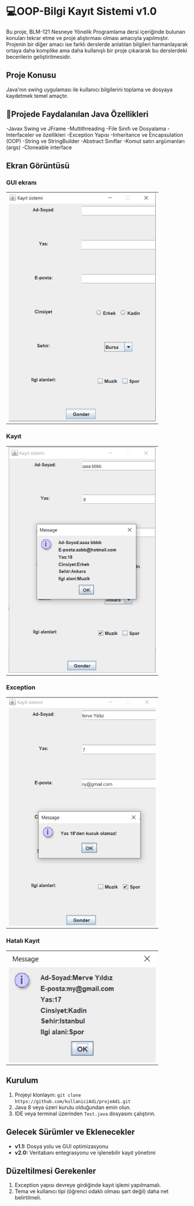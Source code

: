 ﻿# 💻OOP-Bilgi Kayıt Sistemi v1.0
Bu proje, BLM-121 Nesneye Yönelik Programlama dersi içeriğinde bulunan konuları tekrar etme ve proje alıştırması olması amacıyla yapılmıştır.  
Projenin bir diğer amacı ise farklı derslerde anlatılan bilgileri harmanlayarak ortaya daha komplike ama daha kullanışlı bir proje çıkararak bu derslerdeki becerilerin geliştirilmesidir.

## Proje Konusu
Java'nın swing uygulaması ile kullanıcı bilgilerini toplama ve dosyaya kaydetmek temel amaçtır.

## 🧱Projede Faydalanılan Java Özellikleri
-Javax Swing ve JFrame
-Multithreading
-File Sınıfı ve Dosyalama
-Interfaceler ve özellikleri
-Exception Yapısı 
-Inheritance ve Encapsulation (OOP)
-String ve StringBuilder
-Abstract Sınıflar
-Komut satırı argümanları (args)
-Cloneable interface

## Ekran Görüntüsü
<h3>GUI ekranı</h3>
<table>
  <tr>
    <td><img src="resimler/r1.png" width="400"></td>
  </tr>
</table>

<h3>Kayıt</h3>
<table>
  <tr>
    <td><img src="resimler/r2.png" width="400"></td>
  </tr>
</table>

<h3>Exception</h3>
<table>
  <tr>
    <td><img src="resimler/r3.png" width="400"></td>
  </tr>
</table>

<h3>Hatalı Kayıt</h3>
<table>
  <tr>
    <td><img src="resimler/r4.png" width="400"></td>
  </tr>
</table>

## Kurulum
1. Projeyi klonlayın: `git clone https://github.com/kullaniciAdi/projeAdi.git`
2. Java 8 veya üzeri kurulu olduğundan emin olun.
3. IDE veya terminal üzerinden `Test.java` dosyasını çalıştırın.

## Gelecek Sürümler ve Eklenecekler
- **v1.1:** Dosya yolu ve GUI optimizasyonu
- **v2.0:** Veritabanı entegrasyonu ve işlenebilir kayıt yönetimi

## Düzeltilmesi Gerekenler
1. Exception yapısı devreye girdiğinde kayıt işlemi yapılmamalı.
2. Tema ve kullanıcı tipi (öğrenci odaklı olması şart değil) daha net belirtilmeli.

